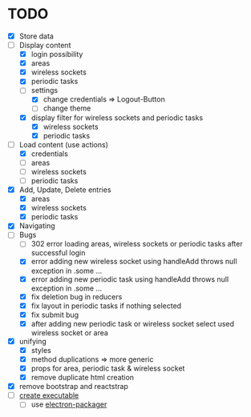 # TODO

- [x] Store data
- [ ] Display content
    - [x] login possibility
    - [x] areas
    - [x] wireless sockets
    - [x] periodic tasks
    - [ ] settings
        - [x] change credentials => Logout-Button
        - [ ] change theme
    - [x] display filter for wireless sockets and periodic tasks
        - [x] wireless sockets
        - [x] periodic tasks
- [ ] Load content (use actions)
    - [x] credentials
    - [ ] areas
    - [ ] wireless sockets
    - [ ] periodic tasks
- [x] Add, Update, Delete entries
    - [x] areas
    - [x] wireless sockets
    - [x] periodic tasks
- [x] Navigating
- [ ] Bugs
    - [ ] 302 error loading areas, wireless sockets or periodic tasks after successful login
    - [x] error adding new wireless socket using handleAdd throws null exception in .some ...
    - [x] error adding new periodic task using handleAdd throws null exception in .some ...
    - [x] fix deletion bug in reducers
    - [x] fix layout in periodic tasks if nothing selected
    - [x] fix submit bug
    - [x] after adding new periodic task or wireless socket select used wireless socket or area
- [x] unifying
    - [x] styles
    - [x] method duplications => more generic
    - [x] props for area, periodic task & wireless socket
    - [x] remove duplicate html creation
- [x] remove bootstrap and reactstrap
- [ ] [create executable](https://github.com/electron/electron/blob/master/docs/tutorial/application-distribution.md)
    - [ ] use [electron-packager](https://github.com/electron-userland/electron-packager)
